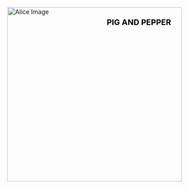 <div style="position: relative; display: inline-block;">
  <img src="https://www.gutenberg.org/files/19778/19778-h/images/p084.png" alt="Alice Image" style="width: 400px;">
  <div style="
    position: absolute;
    top: 20px;
    left: 220px;
    color: black;
    font-weight: bold;
    font-size: 18px;
    background: white;
    padding: 4px 8px;
    border-radius: 8px;">
    PIG AND PEPPER
  </div>
</div>
